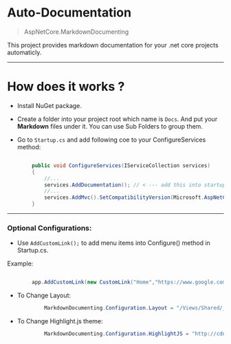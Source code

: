 # Auto-Documentation

>AspNetCore.MarkdownDocumenting

This project provides markdown documentation for your .net core projects automaticly.


<hr />

# How does it works ?

- Install NuGet package.

- Create a folder into your project root which name is `Docs`. And put your **Markdown** files under it. You can use Sub Folders to group them.

- Go to `Startup.cs` and add following coe to your ConfigureServices method:
    
```csharp

        public void ConfigureServices(IServiceCollection services)
        {
            //...
            services.AddDocumentation(); // < --- add this into startup.cs
            //...
            services.AddMvc().SetCompatibilityVersion(Microsoft.AspNetCore.Mvc.CompatibilityVersion.Version_2_1);
        }

```

<hr />

### Optional Configurations:

- Use `AddCustomLink();` to add menu items into Configure() method in Startup.cs.

 Example:

```csharp

        app.AddCustomLink(new CustomLink("Home","https://www.google.com"));

```

- To Change Layout:

```csharp
            MarkdownDocumenting.Configuration.Layout = "/Views/Shared/_Layout";

```
- To Change Highlight.js theme:

```csharp
            MarkdownDocumenting.Configuration.HighlightJS = "http://cdnjs.cloudflare.com/ajax/libs/highlight.js/9.13.1/styles/vs2015.min.css";
```

